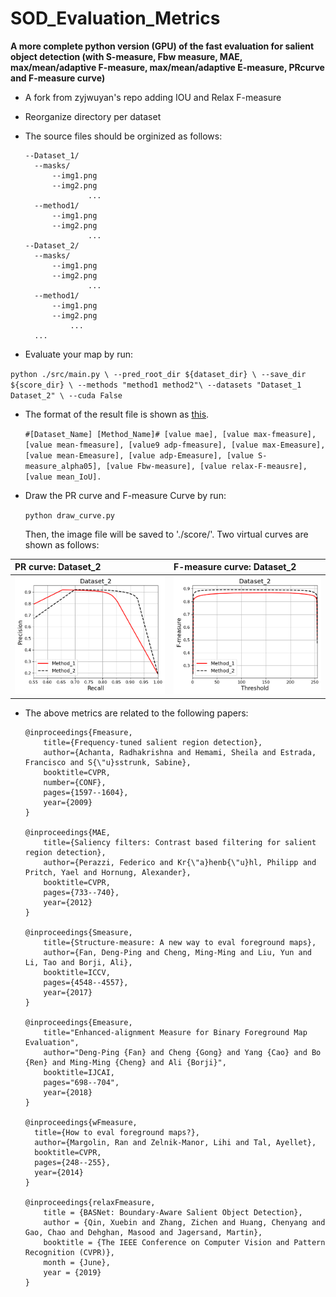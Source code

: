 # SOD_Evaluation_Metrics
**A more complete python version (GPU) of the fast evaluation for salient object detection (with S-measure, Fbw measure, MAE, max/mean/adaptive F-measure, max/mean/adaptive E-measure, PRcurve and F-measure curve)**

- A fork from zyjwuyan's repo adding IOU and Relax F-measure
- Reorganize directory per dataset 
- The source files should be orginized as follows:

      --Dataset_1/
		--masks/
		    --img1.png
		    --img2.png
                    ...
		--method1/
		    --img1.png
		    --img2.png
                    ...
      --Dataset_2/
		--masks/
		    --img1.png
		    --img2.png
                    ...
		--method1/
		    --img1.png
		    --img2.png
			    ...
		...

- Evaluate your map by run: 

`python ./src/main.py \
 --pred_root_dir ${dataset_dir} \
 --save_dir ${score_dir} \
 --methods "method1 method2"\
 --datasets "Dataset_1 Dataset_2" \
 --cuda False
`
  
- The format of the result file is shown as [this](./score/result.txt).

  `#[Dataset_Name] [Method_Name]# [value mae], [value max-fmeasure], [value mean-fmeasure], [value9 adp-fmeasure], [value max-Emeasure], [value mean-Emeasure], [value adp-Emeasure], [value S-measure_alpha05], [value Fbw-measure], [value relax-F-meausre], [value mean_IoU].`

- Draw the PR curve and F-measure Curve by run:
  
    `python draw_curve.py`
  
  Then, the image file will be saved to './score/'. Two virtual curves are shown as follows:


| PR curve: Dataset_2  | F-measure curve: Dataset_2 | 
|:--------------------|:----------------
| ![pr](./score/Dataset_2_pr.png) |   ![fm](./score/Dataset_2_fm.png) | 


- The above metrics are related to the following papers:


      @inproceedings{Fmeasure,
          title={Frequency-tuned salient region detection},
          author={Achanta, Radhakrishna and Hemami, Sheila and Estrada, Francisco and S{\"u}sstrunk, Sabine},
          booktitle=CVPR,
          number={CONF},
          pages={1597--1604},
          year={2009}
      }
      
      @inproceedings{MAE,
          title={Saliency filters: Contrast based filtering for salient region detection},
          author={Perazzi, Federico and Kr{\"a}henb{\"u}hl, Philipp and Pritch, Yael and Hornung, Alexander},
          booktitle=CVPR,
          pages={733--740},
          year={2012}
      }
      
      @inproceedings{Smeasure,
          title={Structure-measure: A new way to eval foreground maps},
          author={Fan, Deng-Ping and Cheng, Ming-Ming and Liu, Yun and Li, Tao and Borji, Ali},
          booktitle=ICCV,
          pages={4548--4557},
          year={2017}
      }
      
      @inproceedings{Emeasure,
          title="Enhanced-alignment Measure for Binary Foreground Map Evaluation",
          author="Deng-Ping {Fan} and Cheng {Gong} and Yang {Cao} and Bo {Ren} and Ming-Ming {Cheng} and Ali {Borji}",
          booktitle=IJCAI,
          pages="698--704",
          year={2018}
      }
      
      @inproceedings{wFmeasure,
        title={How to eval foreground maps?},
        author={Margolin, Ran and Zelnik-Manor, Lihi and Tal, Ayellet},
        booktitle=CVPR,
        pages={248--255},
        year={2014}
      }

      @inproceedings{relaxFmeasure,
          title = {BASNet: Boundary-Aware Salient Object Detection},
          author = {Qin, Xuebin and Zhang, Zichen and Huang, Chenyang and Gao, Chao and Dehghan, Masood and Jagersand, Martin},
          booktitle = {The IEEE Conference on Computer Vision and Pattern Recognition (CVPR)},
          month = {June},
          year = {2019}
      }
